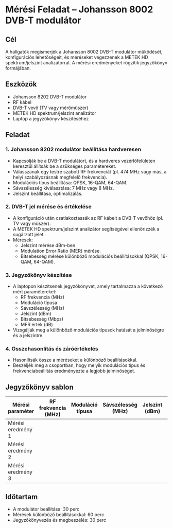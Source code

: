 # Mérési Feladat – Johansson 8002 DVB-T modulátor

## Cél
A hallgatók megismerjék a Johansson 8002 DVB-T modulátor működését, konfigurációs lehetőségeit, és méréseket végezzenek a METEK HD spektrum/jelszint analizátorral. A mérési eredményeket rögzítik jegyzőkönyv formájában.

## Eszközök
- Johansson 8202 DVB-T modulátor
- RF kábel
- DVB-T vevő (TV vagy mérőműszer)
- METEK HD spektrum/jelszint analizátor
- Laptop a jegyzőkönyv készítéséhez

## Feladat

### 1. Johansson 8202 modulátor beállítása hardveresen
   - Kapcsolják be a DVB-T modulátort, és a hardveres vezérlőfelületen keresztül állítsák be a szükséges paramétereket.
   - Válasszanak egy testre szabott RF frekvenciát (pl. 474 MHz vagy más, a helyi szabályozásnak megfelelő frekvencia).
   - Modulációs típus beállítása: QPSK, 16-QAM, 64-QAM.
   - Sávszélesség kiválasztása: 7 MHz vagy 8 MHz.
   - Jelszint beállítása, optimalizálás.

### 2. DVB-T jel mérése és értékelése
   - A konfiguráció után csatlakoztassák az RF kábelt a DVB-T vevőhöz (pl. TV vagy műszer).
   - A METEK HD spektrum/jelszint analizátor segítségével ellenőrizzék a sugárzott jelet.
   - Mérések:
     - Jelszint mérése dBm-ben.
     - Modulation Error Ratio (MER) mérése.
     - Bitsebesség mérése különböző modulációs beállításokkal (QPSK, 16-QAM, 64-QAM).

### 3. Jegyzőkönyv készítése
   - A laptopon készítsenek jegyzőkönyvet, amely tartalmazza a következő mért paramétereket:
     - RF frekvencia (MHz)
     - Moduláció típusa
     - Sávszélesség (MHz)
     - Jelszint (dBm)
     - Bitsebesség (Mbps)
     - MER érték (dB)
   - Vizsgálják meg a különböző modulációs típusok hatását a jelminőségre és a jelszintre.

### 4. Összehasonlítás és záróértékelés
   - Hasonlítsák össze a méréseket a különböző beállításokkal.
   - Beszéljék meg a csoportban, hogy melyik modulációs típus és frekvenciabeállítás eredményezte a legjobb jelminőséget.

## Jegyzőkönyv sablon

| Mérési paraméter   | RF frekvencia (MHz) | Moduláció típusa | Sávszélesség (MHz) | Jelszint (dBm) | Bitsebesség (Mbps) | MER érték (dB) |
|--------------------|---------------------|------------------|--------------------|----------------|--------------------|----------------|
| Mérési eredmény 1   |                     |                  |                    |                |                    |                |
| Mérési eredmény 2   |                     |                  |                    |                |                    |                |
| Mérési eredmény 3   |                     |                  |                    |                |                    |                |

## Időtartam
- A modulátor beállítása: 30 perc
- Mérések különböző beállításokkal: 60 perc
- Jegyzőkönyvezés és megbeszélés: 30 perc
